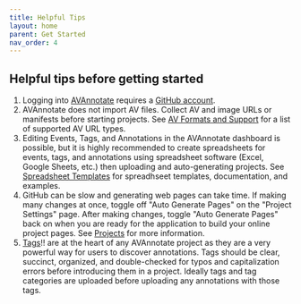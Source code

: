 ```yaml
---
title: Helpful Tips
layout: home
parent: Get Started
nav_order: 4
---
```

## Helpful tips before getting started
1. Logging into [AVAnnotate](https://avannotate.netlify.app/) requires a [GitHub account](https://github.com/).<br>
2. AVAnnotate does not import AV files. Collect AV and image URLs or manifests before starting projects. See [AV Formats and Support](https://avannotate.github.io/documentation/pages/av/) for a list of supported AV URL types.<br>
3. Editing Events, Tags, and Annotations in the AVAnnotate dashboard is possible, but it is highly recommended to create spreadsheets for events, tags, and annotations using spreadsheet software (Excel, Google Sheets, etc.) then uploading and auto-generating projects. See [Spreadsheet Templates](https://avannotate.github.io/documentation/pages/templates/) for spreadhseet templates, documentation, and examples. <br>
4. GitHub can be slow and generating web pages can take time. If making many changes at once, toggle off "Auto Generate Pages" on the "Project Settings" page. After making changes, toggle "Auto Generate Pages" back on when you are ready for the application to build your online project pages. See [Projects](https://avannotate.github.io/documentation/pages/projects/) for more information. <br>
5. [Tags](https://avannotate.github.io/documentation/pages/tags/)!! are at the heart of any AVAnnotate project as they are a very powerful way for users to discover annotations. Tags should be clear, succinct, organized, and double-checked for typos and capitalization errors before introducing them in a project. Ideally tags and tag categories are uploaded before uploading any annotations with those tags.<br>


